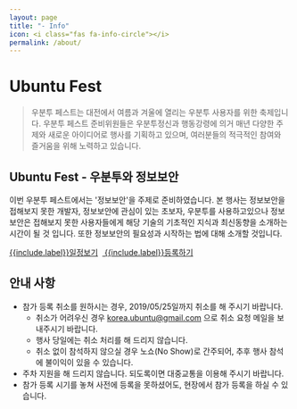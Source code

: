 ```yaml
---
layout: page
title: "- Info"
icon: <i class="fas fa-info-circle"></i>
permalink: /about/
---
```

# Ubuntu Fest
> 우분투 페스트는 대전에서 여름과 겨울에 열리는 우분투 사용자를 위한 축제입니다.
우분투 페스트 준비위원들은 우분투정신과 행동강령에 의거 매년 다양한 주제와 새로운 아이디어로 행사를 기획하고 있으며, 여러분들의 적극적인 참여와 즐거움을 위해 노력하고 있습니다.

## Ubuntu Fest - 우분투와 정보보안
이번 우분투 페스트에서는 '정보보안'을 주제로 준비하였습니다.
본 행사는 정보보안을 접해보지 못한 개발자, 정보보안에 관심이 있는 초보자, 우분투를 사용하고있으나 정보보안은 접해보지 못한 사용자들에게 해당 기술의 기초적인 지식과 최신동향을 소개하는 시간이 될 것 입니다.
또한 정보보안의 필요성과 시작하는 법에 대해 소개할 것입니다.


<a class="btn btn-primary" href="https://fest.ubuntu-kr.org/schedules/" role="button"><i class="far fa-calendar-alt"></i> {{include.label}}일정보기</a>
&nbsp;<a class="btn btn-primary" href="https://festa.io/events/291" role="button"><i class="fas fa-ticket-alt"></i> {{include.label}}등록하기</a><br/>


<!--
## Co-host
이번 우분투 페스트는 우분투 페스트가 시작한 이래 처음으로 다른 커뮤니티들과 협력하여 진행하는 행사입니다.
본 행사를 기획하고 준비하는데 있어 협력해 준 커뮤니티는 다음과 같습니다.
- 케라스코리아
- 캐글코리아

또한 다음 단체에서 협력 해 주었습니다.
- 충남대학교 SW중심대학


참여 단체에 대한 자세한 내용은 [이곳](https://fest.ubuntu-kr.org/supporters/)에서 확인하실 수 있습니다.
-->
## 안내 사항
- 참가 등록 취소를 원하시는 경우, 2019/05/25일까지 취소를 해 주시기 바랍니다.
    - 취소가 어려우신 경우 [korea.ubuntu@gmail.com](mailto:korea.ubuntu@gmail.com) 으로 취소 요청 메일을 보내주시기 바랍니다.
    - 행사 당일에는 취소 처리를 해 드리지 않습니다.
    - 취소 없이 참석하지 않으실 경우 노쇼(No Show)로 간주되어, 추후 행사 참석에 불이익이 있을 수 있습니다.
- 주차 지원을 해 드리지 않습니다. 되도록이면 대중교통을 이용해 주시기 바랍니다.
- 참가 등록 시기를 놓쳐 사전에 등록을 못하셨어도, 현장에서 참가 등록을 하실 수 있습니다.

<!--
## 광고
- Python을 이용한 Linux Desktop Application 기초 (2018.12.15 13:00, 충남대 인근)
-->
